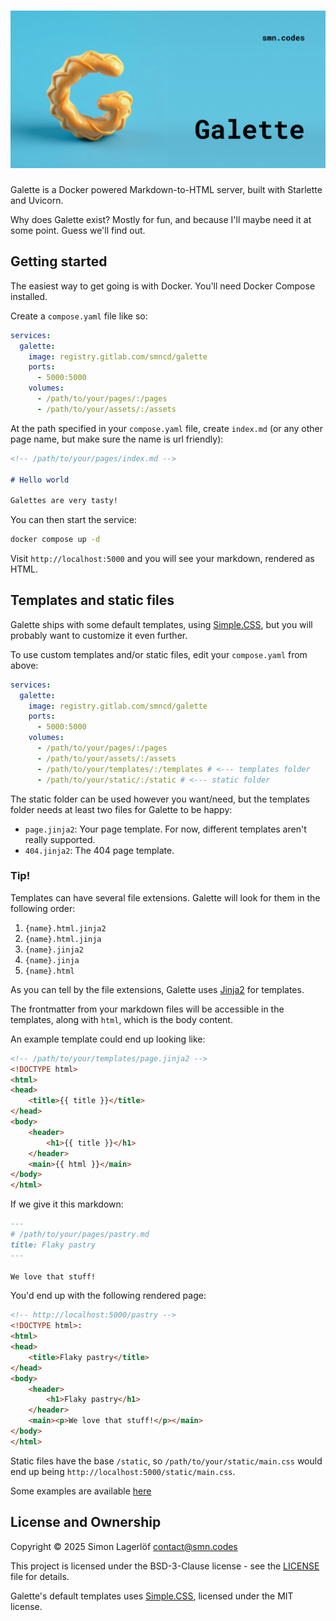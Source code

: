 ![Galette](./docs/assets/banner.jpg)
=============================

Galette is a Docker powered Markdown-to-HTML server, built with Starlette and Uvicorn.

Why does Galette exist? Mostly for fun, and because I'll maybe need it at some point. Guess we'll find out.

Getting started
---------------

The easiest way to get going is with Docker. You'll need Docker Compose installed.

Create a `compose.yaml` file like so:
```yaml
services:
  galette:
    image: registry.gitlab.com/smncd/galette
    ports:
      - 5000:5000
    volumes:
      - /path/to/your/pages/:/pages
      - /path/to/your/assets/:/assets
```

At the path specified in your `compose.yaml` file, create `index.md` (or any other page name, but make sure the name is url friendly):
```markdown
<!-- /path/to/your/pages/index.md -->

# Hello world

Galettes are very tasty!
```

You can then start the service:
```bash
docker compose up -d
```

Visit `http://localhost:5000` and you will see your markdown, rendered as HTML.

Templates and static files
--------------------------

Galette ships with some default templates, using [Simple.CSS](https://github.com/kevquirk/simple.css), but you will probably want to customize it even further.

To use custom templates and/or static files, edit your `compose.yaml` from above:

```yaml
services:
  galette:
    image: registry.gitlab.com/smncd/galette
    ports:
      - 5000:5000
    volumes:
      - /path/to/your/pages/:/pages
      - /path/to/your/assets/:/assets
      - /path/to/your/templates/:/templates # <--- templates folder
      - /path/to/your/static/:/static # <--- static folder
```

The static folder can be used however you want/need, but the templates folder needs at least two files for Galette to be happy:

* `page.jinja2`: Your page template. For now, different templates aren't really supported.
* `404.jinja2`: The 404 page template.

### Tip!

Templates can have several file extensions. Galette will look for them in the following order:

1. `{name}.html.jinja2`
2. `{name}.html.jinja`
3. `{name}.jinja2`
4. `{name}.jinja`
5. `{name}.html`

As you can tell by the file extensions, Galette uses [Jinja2](https://jinja.palletsprojects.com/en/stable/templates/) for templates.

The frontmatter from your markdown files will be accessible in the templates, along with `html`, which is the body content. 

An example template could end up looking like:
```html
<!-- /path/to/your/templates/page.jinja2 -->
<!DOCTYPE html>
<html>
<head>
    <title>{{ title }}</title>
</head>
<body>
    <header>
        <h1>{{ title }}</h1>
    </header>
    <main>{{ html }}</main>
</body>
</html>
```

If we give it this markdown:
```markdown
---
# /path/to/your/pages/pastry.md
title: Flaky pastry
---

We love that stuff!
```

You'd end up with the following rendered page:
```html
<!-- http://localhost:5000/pastry -->
<!DOCTYPE html>:
<html>
<head>
    <title>Flaky pastry</title>
</head>
<body>
    <header>
        <h1>Flaky pastry</h1>
    </header>
    <main><p>We love that stuff!</p></main>
</body>
</html>
```

Static files have the base `/static`, so `/path/to/your/static/main.css` would end up being `http://localhost:5000/static/main.css`.

Some examples are available [here](./docs/examples/)

License and Ownership
---------------------
Copyright © 2025 Simon Lagerlöf [contact@smn.codes](mailto:contact@smn.codes)   

This project is licensed under the BSD-3-Clause license - see the [LICENSE](./LICENSE) file for details.

Galette's default templates uses [Simple.CSS](https://github.com/kevquirk/simple.css), licensed under the MIT license.
